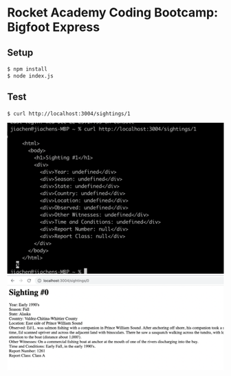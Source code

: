 # Rocket Academy Coding Bootcamp: Bigfoot Express

## Setup

```
$ npm install
$ node index.js
```

## Test

```
$ curl http://localhost:3004/sightings/1
```

![](2021-12-23-10-10-03.png)
![](2021-12-23-10-10-25.png)
